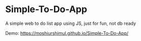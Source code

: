# Simple-To-Do-App
A simple web to do list app using JS, just for fun, not db ready

Demo: https://moshiurshimul.github.io/Simple-To-Do-App/
